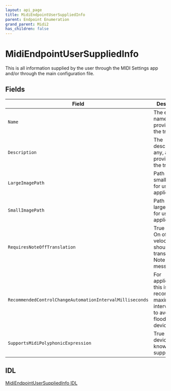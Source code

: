 ```yaml
---
layout: api_page
title: MidiEndpointUserSuppliedInfo
parent: Endpoint Enumeration
grand_parent: Midi2
has_children: false
---
```


# MidiEndpointUserSuppliedInfo

This is all information supplied by the user through the MIDI Settings app and/or through the main configuration file.

## Fields

| Field | Description |
| --------------- | ----------- |
| `Name` | The endpoint name as provided by the transport |
| `Description` | The description, if any, as provided by the transport |
| `LargeImagePath` | Path to the small image for use in applications |
| `SmallImagePath` | Path to the larger image for use in applications |
| `RequiresNoteOffTranslation` | True if a Note On of zero velocity should be translated to a Note Off message |
| `RecommendedControlChangeAutomationIntervalMilliseconds` | For applications, this is the recommended maximum CC interval to use to avoid flooding the device  |
| `SupportsMidiPolyphonicExpression` | True if this device is known to support MPE |

## IDL

[MidiEndpointUserSuppliedInfo IDL](https://github.com/microsoft/MIDI/blob/main/src/app-sdk/winrt-core/MidiEndpointUserSuppliedInfo.idl)


